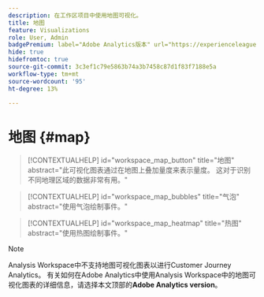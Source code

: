 ```yaml
---
description: 在工作区项目中使用地图可视化。
title: 地图
feature: Visualizations
role: User, Admin
badgePremium: label="Adobe Analytics版本" url="https://experienceleague.adobe.com/docs/analytics/analyze/analysis-workspace/visualizations/map-visualization.html" tooltip="选择可查看本文的Adobe Analytics版本。"
hide: true
hidefromtoc: true
source-git-commit: 3c3ef1c79e5863b74a3b7458c87d1f83f7188e5a
workflow-type: tm+mt
source-wordcount: '95'
ht-degree: 13%

---
```


# 地图 {#map}

<!-- markdownlint-disable MD034 -->

>[!CONTEXTUALHELP]
>id="workspace_map_button"
>title="地图"
>abstract="此可视化图表通过在地图上叠加量度来表示量度。 这对于识别不同地理区域的数据非常有用。"

<!-- markdownlint-enable MD034 -->

<!-- markdownlint-disable MD034 -->

>[!CONTEXTUALHELP]
>id="workspace_map_bubbles"
>title="气泡"
>abstract="使用气泡绘制事件。"

<!-- markdownlint-enable MD034 -->

<!-- markdownlint-disable MD034 -->

>[!CONTEXTUALHELP]
>id="workspace_map_heatmap"
>title="热图"
>abstract="使用热图绘制事件。"

<!-- markdownlint-enable MD034 -->


>[!NOTE]
>
>Analysis Workspace中不支持地图可视化图表以进行Customer Journey Analytics。 有关如何在Adobe Analytics中使用Analysis Workspace中的地图可视化图表的详细信息，请选择本文顶部的&#x200B;**Adobe Analytics version**。
>




